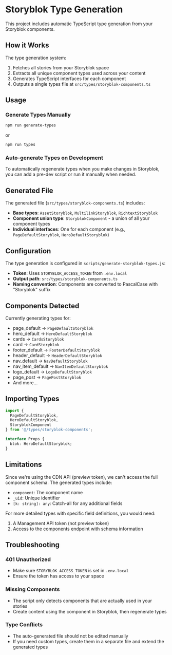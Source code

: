# Storyblok Type Generation

This project includes automatic TypeScript type generation from your Storyblok components.

## How it Works

The type generation system:
1. Fetches all stories from your Storyblok space
2. Extracts all unique component types used across your content
3. Generates TypeScript interfaces for each component
4. Outputs a single types file at `src/types/storyblok-components.ts`

## Usage

### Generate Types Manually

```bash
npm run generate-types
```

or

```bash
npm run types
```

### Auto-generate Types on Development

To automatically regenerate types when you make changes in Storyblok, you can add a pre-dev script or run it manually when needed.

## Generated File

The generated file (`src/types/storyblok-components.ts`) includes:

- **Base types**: `AssetStoryblok`, `MultilinkStoryblok`, `RichtextStoryblok`
- **Component union type**: `StoryblokComponent` - a union of all your component types
- **Individual interfaces**: One for each component (e.g., `PageDefaultStoryblok`, `HeroDefaultStoryblok`)

## Configuration

The type generation is configured in `scripts/generate-storyblok-types.js`:

- **Token**: Uses `STORYBLOK_ACCESS_TOKEN` from `.env.local`
- **Output path**: `src/types/storyblok-components.ts`
- **Naming convention**: Components are converted to PascalCase with "Storyblok" suffix

## Components Detected

Currently generating types for:
- page_default → `PageDefaultStoryblok`
- hero_default → `HeroDefaultStoryblok`
- cards → `CardsStoryblok`
- card → `CardStoryblok`
- footer_default → `FooterDefaultStoryblok`
- header_default → `HeaderDefaultStoryblok`
- nav_default → `NavDefaultStoryblok`
- nav_item_default → `NavItemDefaultStoryblok`
- logo_default → `LogoDefaultStoryblok`
- page_post → `PagePostStoryblok`
- And more...

## Importing Types

```typescript
import { 
  PageDefaultStoryblok, 
  HeroDefaultStoryblok,
  StoryblokComponent 
} from '@/types/storyblok-components';

interface Props {
  blok: HeroDefaultStoryblok;
}
```

## Limitations

Since we're using the CDN API (preview token), we can't access the full component schema. The generated types include:
- `component`: The component name
- `_uid`: Unique identifier
- `[k: string]: any`: Catch-all for any additional fields

For more detailed types with specific field definitions, you would need:
1. A Management API token (not preview token)
2. Access to the components endpoint with schema information

## Troubleshooting

### 401 Unauthorized
- Make sure `STORYBLOK_ACCESS_TOKEN` is set in `.env.local`
- Ensure the token has access to your space

### Missing Components
- The script only detects components that are actually used in your stories
- Create content using the component in Storyblok, then regenerate types

### Type Conflicts
- The auto-generated file should not be edited manually
- If you need custom types, create them in a separate file and extend the generated types
